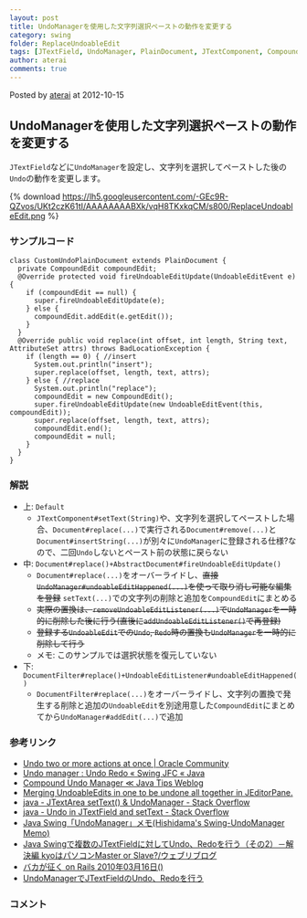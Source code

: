 ```yaml
---
layout: post
title: UndoManagerを使用した文字列選択ペーストの動作を変更する
category: swing
folder: ReplaceUndoableEdit
tags: [JTextField, UndoManager, PlainDocument, JTextComponent, CompoundEdit, DocumentFilter, UndoableEdit]
author: aterai
comments: true
---
```


Posted by [aterai](http://terai.xrea.jp/aterai.html) at 2012-10-15

## UndoManagerを使用した文字列選択ペーストの動作を変更する
`JTextField`などに`UndoManager`を設定し、文字列を選択してペーストした後の`Undo`の動作を変更します。


{% download https://lh5.googleusercontent.com/-GEc9R-QZvos/UKt2czK61tI/AAAAAAAABXk/vqH8TKxkqCM/s800/ReplaceUndoableEdit.png %}

### サンプルコード
<pre class="prettyprint"><code>class CustomUndoPlainDocument extends PlainDocument {
  private CompoundEdit compoundEdit;
  @Override protected void fireUndoableEditUpdate(UndoableEditEvent e) {
    if (compoundEdit == null) {
      super.fireUndoableEditUpdate(e);
    } else {
      compoundEdit.addEdit(e.getEdit());
    }
  }
  @Override public void replace(int offset, int length, String text, AttributeSet attrs) throws BadLocationException {
    if (length == 0) { //insert
      System.out.println("insert");
      super.replace(offset, length, text, attrs);
    } else { //replace
      System.out.println("replace");
      compoundEdit = new CompoundEdit();
      super.fireUndoableEditUpdate(new UndoableEditEvent(this, compoundEdit));
      super.replace(offset, length, text, attrs);
      compoundEdit.end();
      compoundEdit = null;
    }
  }
}
</code></pre>

### 解説
- 上: `Default`
    - `JTextComponent#setText(String)`や、文字列を選択してペーストした場合、`Document#replace(...)`で実行される`Document#remove(...)`と`Document#insertString(...)`が別々に`UndoManager`に登録される仕様?なので、二回`Undo`しないとペースト前の状態に戻らない
- 中: `Document#replace()+AbstractDocument#fireUndoableEditUpdate()`
    - `Document#replace(...)`をオーバーライドし、~~直接`UndoManager#undoableEditHappened(...)`を使って取り消し可能な編集を登録~~ `setText(...)`での文字列の削除と追加を`CompoundEdit`にまとめる
    - ~~実際の置換は、`removeUndoableEditListener(...)`で`UndoManager`を一時的に削除した後に行う(直後に`addUndoableEditListener()`で再登録)~~
    - ~~登録する`UndoableEdit`での`Undo`, `Redo`時の置換も`UndoManager`を一時的に削除して行う~~
    - メモ: このサンプルでは選択状態を復元していない
- 下: `DocumentFilter#replace()+UndoableEditListener#undoableEditHappened()`
    - `DocumentFilter#replace(...)`をオーバーライドし、文字列の置換で発生する削除と追加の`UndoableEdit`を別途用意した`CompoundEdit`にまとめてから`UndoManager#addEdit(...)`で追加

<!-- dummy comment line for breaking list -->

### 参考リンク
- [Undo two or more actions at once | Oracle Community](https://community.oracle.com/thread/1509622)
- [Undo manager : Undo Redo « Swing JFC « Java](http://www.java2s.com/Code/Java/Swing-JFC/Undomanager.htm)
- [Compound Undo Manager ≪ Java Tips Weblog](http://tips4java.wordpress.com/2008/10/27/compound-undo-manager/)
- [Merging UndoableEdits in one to be undone all together in JEditorPane.](http://java-sl.com/tip_merge_undo_edits.html)
- [java - JTextArea setText() & UndoManager - Stack Overflow](http://stackoverflow.com/questions/24433089/jtextarea-settext-undomanager)
- [java - Undo in JTextField and setText - Stack Overflow](http://stackoverflow.com/questions/12844520/undo-in-jtextfield-and-settext)
- [Java Swing「UndoManager」メモ(Hishidama's Swing-UndoManager Memo)](http://www.ne.jp/asahi/hishidama/home/tech/java/swing/UndoManager.html)
- [Java Swingで複数のJTextFieldに対してUndo、Redoを行う（その2）－解決編 kyoはパソコンMaster or Slave?/ウェブリブログ](http://kyopc.at.webry.info/201007/article_1.html)
- [バカが征く on Rails 2010年03月16日()](http://bakagaiku.hsbt.org/entry/20100316)
- [UndoManagerでJTextFieldのUndo、Redoを行う](http://terai.xrea.jp/Swing/UndoManager.html)

<!-- dummy comment line for breaking list -->

### コメント
